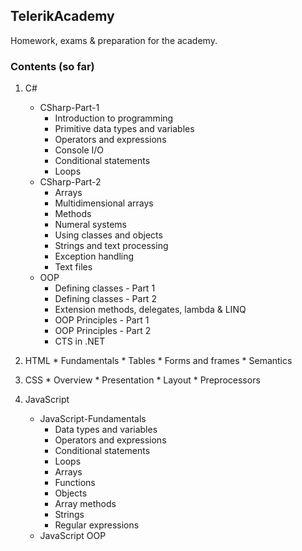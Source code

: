 ## TelerikAcademy

Homework, exams &amp; preparation for the academy. 

### Contents (so far)
1. C#
    * CSharp-Part-1
       * Introduction to programming
       * Primitive data types and variables
       * Operators and expressions
       * Console I/O
       * Conditional statements
       * Loops
    * CSharp-Part-2
       * Arrays
       * Multidimensional arrays
       * Methods
       * Numeral systems
       * Using classes and objects
       * Strings and text processing
       * Exception handling
       * Text files
    * OOP
       * Defining classes - Part 1
       * Defining classes - Part 2
       * Extension methods, delegates, lambda & LINQ
       * OOP Principles - Part 1
       * OOP Principles - Part 2
       * CTS in .NET
2. HTML
       * Fundamentals
       * Tables
       * Forms and frames
       * Semantics
3. CSS
       * Overview
       * Presentation
       * Layout
       * Preprocessors

4. JavaScript
    * JavaScript-Fundamentals
       * Data types and variables
       * Operators and expressions
       * Conditional statements
       * Loops
       * Arrays
       * Functions
       * Objects
       * Array methods
       * Strings
       * Regular expressions
   * JavaScript OOP
